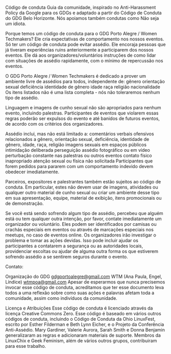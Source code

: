 Código de conduta
Guia da comunidade, inspirado no Anti-Harassment Policy da Google para os GDGs e adaptado a partir do Código de Conduta do GDG Belo Horizonte. Nós apoiamos também condutas como Não seja um idiota.

Porque temos um código de conduta para o GDG Porto Alegre / Women Techmakers?
Ele cria expectativas de comportamento nos nossos eventos. Só ter um código de conduta pode evitar assédio. Ele encoraja pessoas que já tiveram experiências ruins anteriormente a participarem dos nossos eventos. Ele dá aos organizadores/voluntários instruções de como lidar com situações de assédio rapidamente, com o mínimo de repercussão nos eventos.

O GDG Porto Alegre / Women Techmakers é dedicado a prover um ambiente livre de assédios para todos, independente de:
gênero
orientação sexual
deficiência
identidade de gênero
idade
raça
religião
nacionalidade
Os itens listados não é uma lista completa - nós não toleraremos nenhum tipo de assédio.

Linguagem e imagens de cunho sexual não são apropriados para nenhum evento, incluindo palestras. Participantes de eventos que violarem essas regras poderão ser expulsos do evento e até banidos de futuros eventos, de acordo com os critérios dos organizadores.

Assédio inclui, mas não está limitado a:
comentários verbais ofensivos relacionados a gênero, orientação sexual, deficiência, identidade de gênero, idade, raça, religião
imagens sexuais em espaços públicos
intimidação deliberada
perseguição
assédio fotográfico ou em vídeo
perturbação constante nas palestras ou outros eventos
contato físico inapropriado
atenção sexual ou física não solicitada
Participantes que forem pedidos para pararem com um comportamento indevido devem obedecer imediatamente.

Parceiros, expositores e palestrantes também estão sujeitos ao código de conduta. Em particular, estes não devem usar de imagens, atividades ou qualquer outro material de cunho sexual ou criar um ambiente desse tipo em sua apresentação, equipe, material de exibição, itens promocionais ou de demonstração.

Se você está sendo sofrendo algum tipo de assédio, percebeu que alguém está ou tem qualquer outra intenção, por favor, contate imediatamente um organizador ou voluntário. Eles podem ser identificados por camisas ou crachás especiais em eventos ou através de marcações especiais nos meetups, no caso de eventos online. Os organizadores irão investigar o problema e tomar as ações devidas. Isso pode incluir ajudar os participantes a contatarem a segurança ou as autoridades locais, providenciar escoltas ou ajudar de alguma outra forma os que estiverem sofrendo assédio a se sentirem seguros durante o evento.

Contato:

Organização do GDG gdgportoalegre@gmail.com
WTM (Ana Paula, Engel, Líndice) wtmpoa@gmail.com
Apesar de esperarmos que nunca precisemos invocar esse código de conduta, acreditamos que ter esse documento leva todos a uma reflexão sobre como suas ações e palavras afetam toda a comunidade, assim como indivíduos da comunidade.

Licença e Atribuições
Esse código de conduta é licenciado através da licença Creative Commons Zero. Esse código é baseado em vários outros códigos de conduta, incluindo o Código de Conduta da Ohio LinuxFest, escrito por Esther Filderman e Beth Lynn Eicher, e o Projeto da Conferência Anti-Assédio. Mary Gardiner, Valerie Aurora, Sarah Smith e Donna Benjamin generalizaram as regras e adicionaram materiais de suporte. Membros da LinuxChix e Geek Feminism, além de vários outros grupos, contribuiram para esse trabalho.
